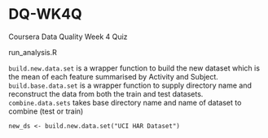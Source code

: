 # DQ-WK4Q
Coursera Data Quality Week 4 Quiz

run_analysis.R

`build.new.data.set` is a wrapper function to build the new dataset which is the mean of each feature summarised by Activity and Subject.
`build.base.data.set` is a wrapper function to supply directory name and reconstruct the data from both the train and test datasets.
`combine.data.sets` takes base directory name and name of dataset to combine (test or train)

`new_ds <- build.new.data.set("UCI HAR Dataset")`